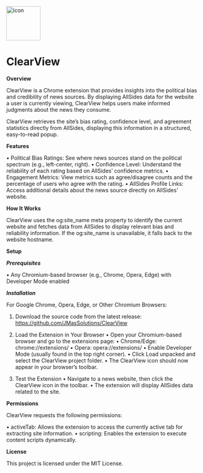 <img width="90" height="90" alt="icon" src="https://github.com/user-attachments/assets/8524aaac-2c08-46b3-8d77-2b3f817a98fb"> 

# ClearView

**Overview**

ClearView is a Chrome extension that provides insights into the political bias and credibility of news sources. By displaying AllSides data for the website a user is currently viewing, ClearView helps users make informed judgments about the news they consume.

ClearView retrieves the site’s bias rating, confidence level, and agreement statistics directly from AllSides, displaying this information in a structured, easy-to-read popup.

**Features**

 • Political Bias Ratings: See where news sources stand on the political spectrum (e.g., left-center, right).
 • Confidence Level: Understand the reliability of each rating based on AllSides’ confidence metrics.
 • Engagement Metrics: View metrics such as agree/disagree counts and the percentage of users who agree with the rating.
 • AllSides Profile Links: Access additional details about the news source directly on AllSides’ website.

**How It Works**

ClearView uses the og:site_name meta property to identify the current website and fetches data from AllSides to display relevant bias and reliability information. If the og:site_name is unavailable, it falls back to the website hostname.

**Setup**

***Prerequisites***

 • Any Chromium-based browser (e.g., Chrome, Opera, Edge) with Developer Mode enabled

***Installation***

For Google Chrome, Opera, Edge, or Other Chromium Browsers:

 1. Download the source code from the latest release: https://github.com/JMasSolutions/ClearView 

 2. Load the Extension in Your Browser
    • Open your Chromium-based browser and go to the extensions page:
    • Chrome/Edge: chrome://extensions/
    • Opera: opera://extensions/
    • Enable Developer Mode (usually found in the top right corner).
    • Click Load unpacked and select the ClearView project folder.
    • The ClearView icon should now appear in your browser’s toolbar.

 3. Test the Extension
    • Navigate to a news website, then click the ClearView icon in the toolbar.
    • The extension will display AllSides data related to the site.

**Permissions**

ClearView requests the following permissions:

 • activeTab: Allows the extension to access the currently active tab for extracting site information.
 • scripting: Enables the extension to execute content scripts dynamically.

**License**

This project is licensed under the MIT License.

